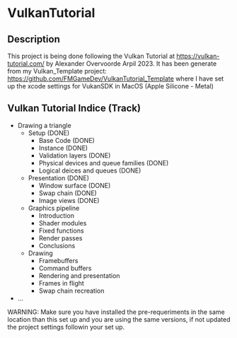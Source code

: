 # VulkanTutorial

## Description
This project is being done following the Vulkan Tutorial at https://vulkan-tutorial.com/ by Alexander Overvoorde Arpil 2023.
It has been generate from my Vulkan_Template project: https://github.com/FMGameDev/VulkanTutorial_Template where I have set up the xcode settings for VukanSDK in MacOS (Apple Silicone - Metal)

## Vulkan Tutorial Indice (Track)
- Drawing a triangle
  - Setup (DONE)
    - Base Code (DONE)
    - Instance (DONE)
    - Validation layers (DONE)
    - Physical devices and queue families (DONE)
    - Logical deices and queues (DONE)
  - Presentation (DONE)
    - Window surface (DONE)
    - Swap chain (DONE)
    - Image views (DONE)
  - Graphics pipeline
    - Introduction
    - Shader modules
    - Fixed functions
    - Render passes
    - Conclusions
  - Drawing
    -  Framebuffers
    -  Command buffers
    -  Rendering and presentation
    -  Frames in flight
    -  Swap chain recreation
- ...

WARNING: Make sure you have installed the pre-requeriments in the same location than this set up and you are using the same versions, if not updated the project settings followin your set up.
